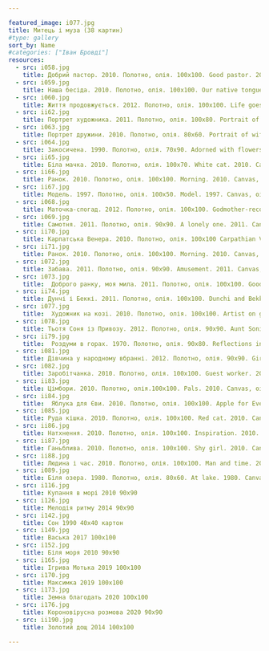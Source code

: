```yaml
---

featured_image: i077.jpg
title: Митець і муза (38 картин)
#type: gallery
sort_by: Name
#categories: ["Іван Бровді"]
resources:
  - src: i058.jpg
    title: Добрий пастор. 2010. Полотно, олія. 100х100. Good pastor. 2010. Canvas, oil.
  - src: i059.jpg
    title: Наша бесіда. 2010. Полотно, олія. 100х100. Our native tongue. 2010. Canvas, oil.
  - src: i060.jpg
    title: Життя продовжується. 2012. Полотно, олія. 100х100. Life goes on. 2012. Canvas, oil.
  - src: ii62.jpg
    title: Портрет художника. 2011. Полотно, олія. 100x80. Portrait of the artist. 2011. Canvas, oil.
  - src: i063.jpg
    title: Портрет дружини. 2010. Полотно, олія. 80х60. Portrait of wife. 2010. Canvas, oil. 80x60.
  - src: i064.jpg
    title: Закосичена. 1990. Полотно, олія. 70х90. Adorned with flowers. 1990. Canvas, oil. 70x90.
  - src: ii65.jpg
    title: Біла мачка. 2010. Полотно, олія. 100х70. White cat. 2010. Canvas, oil.
  - src: ii66.jpg
    title: Ранок. 2010. Полотно, олія. 100х100. Morning. 2010. Canvas, oil. 100x100.   
  - src: ii67.jpg
    title: Модель. 1997. Полотно, олія. 100х50. Model. 1997. Canvas, oil.   
  - src: i068.jpg
    title: Маточка-спогад. 2012. Полотно, олія. 100х100. Godmother-recollection. 2012. Canvas, oil.
  - src: i069.jpg
    title: Самотня. 2011. Полотно, олія. 90х90. A lonely one. 2011. Canvas, oil. 
  - src: ii70.jpg
    title: Карпатська Венера. 2010. Полотно, олія. 100х100 Carpathian Venus. 2010. Canvas, oil.
  - src: ii71.jpg
    title: Ранок. 2010. Полотно, олія. 100х100. Morning. 2010. Canvas, oil.
  - src: i072.jpg
    title: Забава. 2011. Полотно, олія. 90х90. Amusement. 2011. Canvas, oil.
  - src: i073.jpg
    title:  Доброго ранку, моя мила. 2011. Полотно, олія. 100х100. Good morning, my honey. 2011. Canvas, oil.
  - src: ii74.jpg
    title: Дунчі і Беккі. 2011. Полотно, олія. 100x100. Dunchi and Bekki. 2011. Canvas, oil.
  - src: i077.jpg
    title:  Художник на козi. 2010. Полотно, олія. 100х100. Artist on goat. 2010. Canvas, oil.
  - src: i078.jpg
    title: Тьотя Соня із Привозу. 2012. Полотно, олія. 90х90. Aunt Sonia from Privoz. 2012. Canvas, oil.
  - src: ii79.jpg
    title:  Роздуми в горах. 1970. Полотно, олія. 90х80. Reflections in the mountains. 1970. Canvas, oil.
  - src: i081.jpg
    title: Дівчина у народному вбранні. 2012. Полотно, олія. 90х90. Girl in folk clothes. 2012. Canvas, oil.
  - src: i082.jpg
    title: Заробітчанка. 2010. Полотно, олія. 100х100. Guest worker. 2010. Canvas, oil.
  - src: ii83.jpg
    title: Цімбори. 2010. Полотно, олія.100x100. Pals. 2010. Canvas, oil.
  - src: ii84.jpg
    title:  Яблука для Єви. 2010. Полотно, олія. 100х100. Apple for Eve. 2010. Canvas, oil.
  - src: i085.jpg
    title: Руда кішка. 2010. Полотно, олія. 100х100. Red cat. 2010. Canvas, oil.
  - src: ii86.jpg
    title: Натхнення. 2010. Полотно, олія. 100х100. Inspiration. 2010. Canvas, oil.   
  - src: ii87.jpg
    title: Ганьблива. 2010. Полотно, олія. 100х100. Shy girl. 2010. Canvas, oil. 
  - src: ii88.jpg
    title: Людина і час. 2010. Полотно, олія. 100х100. Man and time. 2010. Canvas, oil.
  - src: i089.jpg
    title: Біля озера. 1980. Полотно, олія. 80х60. At lake. 1980. Canvas, oil.
  - src: i116.jpg
    title: Купання в морі 2010 90х90
  - src: i126.jpg
    title: Мелодія ритму 2014 90х90
  - src: i142.jpg
    title: Сон 1990 40х40 картон
  - src: i149.jpg
    title: Васька 2017 100х100
  - src: i152.jpg
    title: Біля моря 2010 90х90
  - src: i165.jpg
    title: Ігрива Мотька 2019 100х100
  - src: i170.jpg
    title: Максимка 2019 100х100
  - src: i173.jpg
    title: Земна благодать 2020 100х100
  - src: i176.jpg
    title: Короновірусна розмова 2020 90х90
  - src: ii190.jpg
    title: Золотий дощ 2014 100х100

---
```

